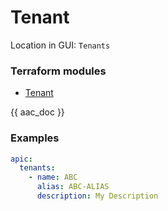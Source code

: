 # Tenant

Location in GUI:
`Tenants`

### Terraform modules

* [Tenant](https://registry.terraform.io/modules/netascode/tenant/aci/latest)

{{ aac_doc }}

### Examples

```yaml
apic:
  tenants:
    - name: ABC
      alias: ABC-ALIAS
      description: My Description
```
